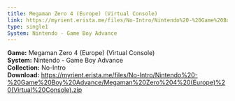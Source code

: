 ```yaml
---
title: Megaman Zero 4 (Europe) (Virtual Console)
link: https://myrient.erista.me/files/No-Intro/Nintendo%20-%20Game%20Boy%20Advance/Megaman%20Zero%204%20(Europe)%20(Virtual%20Console).zip
type: single1
System: Nintendo - Game Boy Advance
---
```

<b>Game:</b> Megaman Zero 4 (Europe) (Virtual Console)<br>
<b>System:</b> Nintendo - Game Boy Advance<br>
<b>Collection:</b> No-Intro<br>
<b>Download:</b> https://myrient.erista.me/files/No-Intro/Nintendo%20-%20Game%20Boy%20Advance/Megaman%20Zero%204%20(Europe)%20(Virtual%20Console).zip